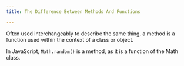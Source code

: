 ```yaml
---
title: The Difference Between Methods And Functions

---
```


Often used interchangeably to describe the same thing, a method is a function used within the context of a class or object.

In JavaScript, `Math.random()` is a method, as it is a function of the Math class.
